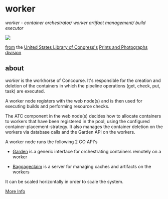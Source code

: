 # worker

*worker - container orchestrator/ worker artifact management/ build executor*

![](https://upload.wikimedia.org/wikipedia/commons/thumb/b/b8/Otto_Lilienthal_gliding_experiment_ppmsca.02546.jpg/640px-Otto_Lilienthal_gliding_experiment_ppmsca.02546.jpg)

[from](https://commons.wikimedia.org/wiki/File:Otto_Lilienthal_gliding_experiment_ppmsca.02546.jpg) the [United States Library of Congress's](https://www.loc.gov/) [Prints and Photographs division](https://www.loc.gov/rr/print/)






  ## about

  *worker* is the workhorse of Concourse. It's responsible for the creation
  and deletion of the containers in which the pipeline operations
  (get, check, put, task) are executed.

  A worker node registers with the web node(s) and is then used for executing
  builds and performing resource checks.

  The ATC component in the web node(s) decides how to allocate containers
  to workers that have been registered in the pool, using the configured
  container-placement-strategy. It also manages the container deletion on the workers
  via database calls and the Garden API on the workers.

  A worker node runs the following 2 GO API's

  * [Garden](https://github.com/cloudfoundry-incubator/garden) is a generic
    interface for orchestrating containers remotely on a worker

  * [Baggageclaim](https://github.com/concourse/baggageclaim) is a server for
    managing caches and artifacts on the workers


  It can be scaled horizontally in order to scale the system.

  [More Info](https://concourse-ci.org/concourse-worker.html)
